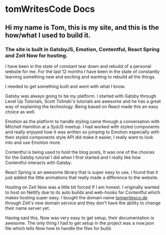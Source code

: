 # tomWritesCode Docs

## Hi my name is Tom, this is my site, and this is the how/what I used to build it.

### The site is built in GatsbyJS, Emotion, Contentful, React Spring and Zeit Now for hosting. 

I have been in the state of constant tear down and rebuild of a personal website for me. For the last 12 months I have been in the state of constantly learning something new and exciting and wanting to rebuild all the things.

I needed to get something built and went with what I know.

Gatsby was always going to be my platform. I started with Gatsby through Level Up Tutorials, Scott Tolinski's tutorials are awesome and he has a great way of explaining the technology. Being based on React made this an easy choice as well.

Emotion as the platform to handle styling came through a conversation with Mitchell Hamilton at a SydJS meetup. I had worked with styled components and really enjoyed how it was written so jumping to Emotion especially with their styled components style API did make it easier, I really want to look into and use Emotion more.

Contentful is being used to hold the blog posts, It was one of the choices for the Gatsby tutorial I did when I first started and I really like how Contentful interacts with Gatsby.

React Spring is an awesome library that is super easy to use, I found that it just added the little animations that really made a difference to the website.

Hosting on Zeit Now was a little bit forced If I am honest. I originally wanted to host on Netlify due to its auto builds and web-hooks for Contentful which makes hosting super easy. I bought the domain name [tomwritesco.de](https://tomwritesco.de) through Zeit's new domain service and they don't have the ability to change their name server yet. 

Having said this, Now was very easy to get setup, their documentation is awesome. The only thing I had to get setup in the project was a now.json file which tells Now how to handle the files for build. 
